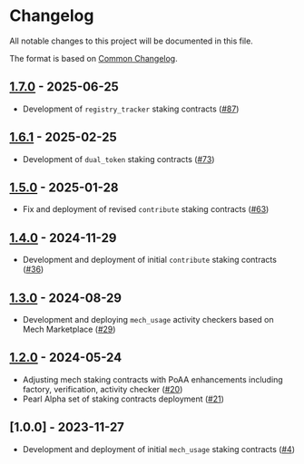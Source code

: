 # Changelog

All notable changes to this project will be documented in this file.

The format is based on [Common Changelog](https://common-changelog.org).

[1.7.0]: https://github.com/valory-xyz/autonolas-registries/compare/v1.6.1...v1.7.0
[1.6.1]: https://github.com/valory-xyz/autonolas-registries/compare/v1.5.0...v1.6.1
[1.5.0]: https://github.com/valory-xyz/autonolas-registries/compare/v1.4.0...v1.5.0
[1.4.0]: https://github.com/valory-xyz/autonolas-registries/compare/v1.3.0...v1.4.0
[1.3.0]: https://github.com/valory-xyz/autonolas-registries/compare/v1.2.0...v1.3.0
[1.2.0]: https://github.com/valory-xyz/autonolas-registries/compare/v1.0.0...v1.2.0
[1.0.1]: https://github.com/valory-xyz/ai-registry-mech/releases/tag/v1.0.0


## [1.7.0] - 2025-06-25

- Development of `registry_tracker` staking contracts ([#87](https://github.com/valory-xyz/autonolas-staking-programmesh/pull/87))

## [1.6.1] - 2025-02-25

- Development of `dual_token` staking contracts ([#73](https://github.com/valory-xyz/autonolas-staking-programmesh/pull/73))

## [1.5.0] - 2025-01-28

- Fix and deployment of revised `contribute` staking contracts ([#63](https://github.com/valory-xyz/autonolas-staking-programmesh/pull/63))

## [1.4.0] - 2024-11-29

- Development and deployment of initial `contribute` staking contracts ([#36](https://github.com/valory-xyz/autonolas-staking-programmesh/pull/36))

## [1.3.0] - 2024-08-29

- Development and deploying `mech_usage` activity checkers based on Mech Marketplace ([#29](https://github.com/valory-xyz/autonolas-staking-programmesh/pull/29))

## [1.2.0] - 2024-05-24

- Adjusting mech staking contracts with PoAA enhancements including factory, verification, activity checker ([#20](https://github.com/valory-xyz/autonolas-staking-programmesh/pull/20))
- Pearl Alpha set of staking contracts deployment ([#21](https://github.com/valory-xyz/autonolas-staking-programmesh/pull/21))

## [1.0.0] - 2023-11-27

- Development and deployment of initial `mech_usage` staking contracts ([#4](https://github.com/valory-xyz/autonolas-staking-programmesh/pull/4))
